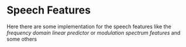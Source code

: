 # Speech Features
Here there are some implementation for the speech features like the
*frequency domain linear predictor* or *modulation spectrum features*
and some others
